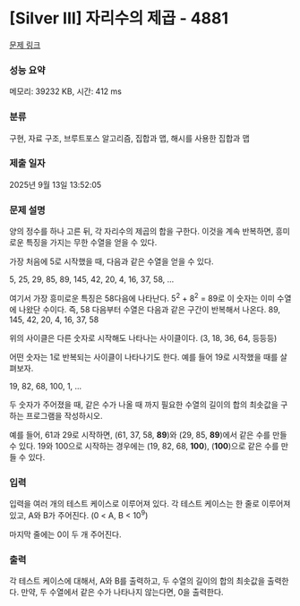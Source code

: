 # [Silver III] 자리수의 제곱 - 4881 

[문제 링크](https://www.acmicpc.net/problem/4881) 

### 성능 요약

메모리: 39232 KB, 시간: 412 ms

### 분류

구현, 자료 구조, 브루트포스 알고리즘, 집합과 맵, 해시를 사용한 집합과 맵

### 제출 일자

2025년 9월 13일 13:52:05

### 문제 설명

<p>양의 정수를 하나 고른 뒤, 각 자리수의 제곱의 합을 구한다. 이것을 계속 반복하면, 흥미로운 특징을 가지는 무한 수열을 얻을 수 있다.</p>

<p>가장 처음에 5로 시작했을 때, 다음과 같은 수열을 얻을 수 있다.</p>

<p>5, 25, 29, 85, 89, 145, 42, 20, 4, 16, 37, 58, ...</p>

<p>여기서 가장 흥미로운 특징은 58다음에 나타난다. 5<sup>2</sup> + 8<sup>2</sup> = 89로 이 숫자는 이미 수열에 나왔단 수이다. 즉, 58 다음부터 수열은 다음과 같은 구간이 반복해서 나온다. 89, 145, 42, 20, 4, 16, 37, 58</p>

<p>위의 사이클은 다른 숫자로 시작해도 나타나는 사이클이다. (3, 18, 36, 64, 등등등)</p>

<p>어떤 숫자는 1로 반복되는 사이클이 나타나기도 한다. 예를 들어 19로 시작했을 때를 살펴보자.</p>

<p>19, 82, 68, 100, 1, ...</p>

<p>두 숫자가 주어졌을 때, 같은 수가 나올 때 까지 필요한 수열의 길이의 합의 최솟값을 구하는 프로그램을 작성하시오.</p>

<p>예를 들어, 61과 29로 시작하면, (61, 37, 58, <strong>89</strong>)와 (29, 85, <strong>89</strong>)에서 같은 수를 만들 수 있다. 19와 100으로 시작하는 경우에는 (19, 82, 68, <strong>100</strong>), (<strong>100</strong>)으로 같은 수를 만들 수 있다.</p>

### 입력 

 <p>입력을 여러 개의 테스트 케이스로 이루어져 있다. 각 테스트 케이스는 한 줄로 이루어져 있고, A와 B가 주어진다. (0 < A, B < 10<sup>9</sup>)</p>

<p>마지막 줄에는 0이 두 개 주어진다.</p>

### 출력 

 <p>각 테스트 케이스에 대해서, A와 B를 출력하고, 두 수열의 길이의 합의 최솟값을 출력한다. 만약, 두 수열에서 같은 수가 나타나지 않는다면, 0을 출력한다.</p>

